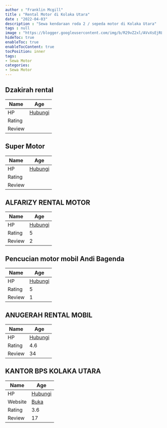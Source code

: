 ```yaml
---
author : "Franklin Mcgill"
title : "Rental Motor di Kolaka Utara"
date : "2022-04-03"
description : "Sewa kendaraan roda 2 / sepeda motor di Kolaka Utara"
tags : null
image : "https://blogger.googleusercontent.com/img/b/R29vZ2xl/AVvXsEjRLaBWMaeykrHjjwHwlUdIabGQApW1WvTTuIcLFGbBIaSpCoIuGAhSqmkE8MGIz1oNaFLFY8YhItAHDM6nHGCU0kxdyDB5vkGKJoiyj_x6edDmkk7AvNBNRmB9He3yXAdPgG3fiVuR6fI5GN6pFxvG9BQKrrWOTGmK_cDRqjszIKfGdh2ZQklPpk6v2g/w300-h200/rental-motor-di-kolaka-utara.png"
hideToc: true
enableToc: true
enableTocContent: true
tocPosition: inner
tags:
- Sewa Motor
categories:
- Sewa Motor
---
```



## Dzakirah rental

Name | Age
--------|------
HP | [Hubungi](https://pcandroidplayer.blogspot.com/?clayads=https://getnumber.ndower.dev?phone=MDg1MjU2MjU0NTI0)
Rating | 
Review | 


## Super Motor

Name | Age
--------|------
HP | [Hubungi](https://pcandroidplayer.blogspot.com/?clayads=https://getnumber.ndower.dev?phone=MDQwNTIzMjE0NDI=)
Rating | 
Review | 


## ALFARIZY RENTAL MOTOR

Name | Age
--------|------
HP | [Hubungi](https://pcandroidplayer.blogspot.com/?clayads=https://getnumber.ndower.dev?phone=MDgyMzk1NjQ2NjI2)
Rating | 5
Review | 2


## Pencucian motor mobil Andi Bagenda

Name | Age
--------|------
HP | [Hubungi](https://pcandroidplayer.blogspot.com/?clayads=https://getnumber.ndower.dev?phone=)
Rating | 5
Review | 1


## ANUGERAH RENTAL MOBIL

Name | Age
--------|------
HP | [Hubungi](https://pcandroidplayer.blogspot.com/?clayads=https://getnumber.ndower.dev?phone=MDg1Mzk2MDMyMzMy)
Rating | 4.6
Review | 34


## KANTOR BPS KOLAKA UTARA

Name | Age
--------|------
HP | [Hubungi](https://pcandroidplayer.blogspot.com/?clayads=https://getnumber.ndower.dev?phone=)
Website | [Buka](https://pcandroidplayer.blogspot.com/?clayads=aHR0cHM6Ly9rb2x1dGthYi5icHMuZ28uaWQv) 
Rating | 3.6
Review | 17


